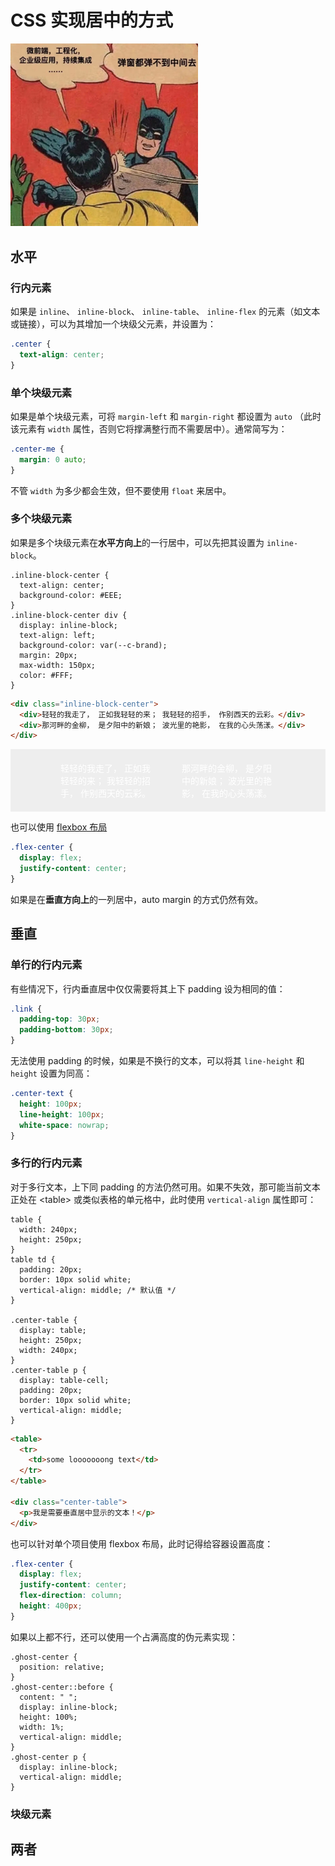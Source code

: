 # CSS 实现居中的方式

<img src="./center_haha.webp" style="max-width:300px;"/>

## 水平

### 行内元素

如果是 `inline`、 `inline-block`、 `inline-table`、 `inline-flex` 的元素（如文本或链接），可以为其增加一个块级父元素，并设置为：

```css
.center {
  text-align: center;
}
```

### 单个块级元素

如果是单个块级元素，可将 `margin-left` 和 `margin-right` 都设置为 `auto` （此时该元素有 `width` 属性，否则它将撑满整行而不需要居中）。通常简写为：

```css
.center-me {
  margin: 0 auto;
}
```

不管 `width` 为多少都会生效，但不要使用 `float` 来居中。

### 多个块级元素

如果是多个块级元素在**水平方向上**的一行居中，可以先把其设置为 `inline-block`。


<CodeGroup>
<CodeGroupItem title="CSS" active>

```css{2,6}
.inline-block-center {
  text-align: center;
  background-color: #EEE;
}
.inline-block-center div {
  display: inline-block;
  text-align: left;
  background-color: var(--c-brand);
  margin: 20px;
  max-width: 150px;
  color: #FFF;
}
```

</CodeGroupItem>
<CodeGroupItem title="HTML">

```html
<div class="inline-block-center">
  <div>轻轻的我走了， 正如我轻轻的来； 我轻轻的招手， 作别西天的云彩。</div>
  <div>那河畔的金柳， 是夕阳中的新娘； 波光里的艳影， 在我的心头荡漾。</div>
</div>
```

</CodeGroupItem>
</CodeGroup>

<div class="inline-block-center">
	<div>轻轻的我走了， 正如我轻轻的来； 我轻轻的招手， 作别西天的云彩。</div>
	<div>那河畔的金柳， 是夕阳中的新娘； 波光里的艳影， 在我的心头荡漾。</div>
</div>

也可以使用 [flexbox 布局](http://zhangqiang.work/lab/css_layout_flexbox) 

```css
.flex-center {
  display: flex;
  justify-content: center;
}
```

如果是在**垂直方向上**的一列居中，auto margin 的方式仍然有效。

## 垂直

### 单行的行内元素

有些情况下，行内垂直居中仅仅需要将其上下 padding 设为相同的值：

```css
.link {
  padding-top: 30px;
  padding-bottom: 30px;
}
```

无法使用 padding 的时候，如果是不换行的文本，可以将其 `line-height` 和 `height` 设置为同高：

```css
.center-text {
  height: 100px;
  line-height: 100px;
  white-space: nowrap;
}
```

### 多行的行内元素

对于多行文本，上下同 padding 的方法仍然可用。如果不失效，那可能当前文本正处在 \<table\> 或类似表格的单元格中，此时使用 `vertical-align` 属性即可：




<CodeGroup>
<CodeGroupItem title="CSS" active>

```css{8,20}
table {
  width: 240px;
  height: 250px;
}
table td {
  padding: 20px;
  border: 10px solid white;
  vertical-align: middle; /* 默认值 */
}

.center-table {
  display: table;
  height: 250px;
  width: 240px;
}
.center-table p {
  display: table-cell;
  padding: 20px;
  border: 10px solid white;
  vertical-align: middle;
}
```

</CodeGroupItem>
<CodeGroupItem title="HTML">

```html
<table>
  <tr>
    <td>some looooooong text</td>
  </tr>
</table>

<div class="center-table">
  <p>我是需要垂直居中显示的文本！</p>
</div>
```

</CodeGroupItem>
</CodeGroup>

也可以针对单个项目使用 flexbox 布局，此时记得给容器设置高度：

```css
.flex-center {
  display: flex;
  justify-content: center;
  flex-direction: column;
  height: 400px;
}
```

如果以上都不行，还可以使用一个占满高度的伪元素实现：

```css{7}
.ghost-center {
  position: relative;
}
.ghost-center::before {
  content: " ";
  display: inline-block;
  height: 100%;
  width: 1%;
  vertical-align: middle;
}
.ghost-center p {
  display: inline-block;
  vertical-align: middle;
}
```

### 块级元素

## 两者


<style scoped>
.inline-block-center {
  text-align: center;
  background-color: #EEE;
}
.inline-block-center div {
  display: inline-block;
  text-align: left;
  background-color: var(--c-brand);
  margin: 20px;
  max-width: 150px;
  color: #FFF;
}
</style>
